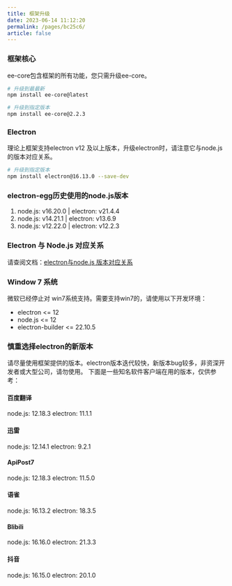 ```yaml
---
title: 框架升级
date: 2023-06-14 11:12:20
permalink: /pages/bc25c6/
article: false
---
```


### 框架核心
ee-core包含框架的所有功能，您只需升级ee-core。
```bash
# 升级到最最新
npm install ee-core@latest

# 升级到指定版本
npm install ee-core@2.2.3
```

### Electron
理论上框架支持electron v12 及以上版本，升级electron时，请注意它与node.js的版本对应关系。
```bash
# 升级到指定版本
npm install electron@16.13.0 --save-dev
```

### electron-egg历史使用的node.js版本
1. node.js: v16.20.0 | electron: v21.4.4 
2. node.js: v14.21.1 | electron: v13.6.9
3. node.js: v12.22.0 | electron: v12.2.3

### Electron 与 Node.js 对应关系
请查阅文档：[electron与node.js 版本对应关系](/pages/5638a8/)

### Window 7 系统
微软已经停止对 win7系统支持。需要支持win7的，请使用以下开发环境：

- electron <= 12
- node.js <= 12
- electron-builder <= 22.10.5

### 慎重选择electron的新版本
请尽量使用框架提供的版本。electron版本迭代较快，新版本bug较多，非资深开发者或大型公司，请勿使用。
下面是一些知名软件客户端在用的版本，仅供参考：

#### 百度翻译
node.js: 12.18.3
electron: 11.1.1

#### 迅雷
node.js: 12.14.1
electron: 9.2.1

#### ApiPost7
node.js: 12.18.3
electron: 11.5.0

#### 语雀
node.js: 16.13.2
electron: 18.3.5

#### Blibili
node.js: 16.16.0
electron: 21.3.3

#### 抖音
node.js: 16.15.0
electron: 20.1.0



